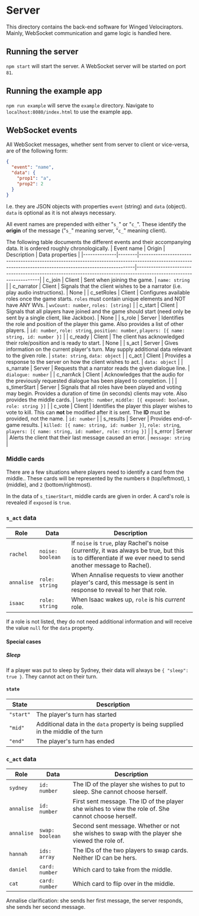 # Server

This directory contains the back-end software for Winged Velociraptors. Mainly, WebSocket communication and game logic is handled here.

## Running the server
`npm start` will start the server. A WebSocket server will be started on port `81`.

## Running the example app
`npm run example` will serve the `example` directory. Navigate to `localhost:8080/index.html` to use the example app.

## WebSocket events
All WebSocket messages, whether sent from server to client or vice-versa, are of the following form:
```json
{
  "event": "name",
  "data": {
    "prop1": "a",
    "prop2": 2
  }
}
```
I.e. they are JSON objects with properties `event` (string) and `data` (object). `data` is optional as it is not always necessary.

All event names are prepended with either "`s_`" or "`c_`". These identify the **origin** of the message ("`s_`" meaning server, "`c_`" meaning client).

The following table documents the different events and their accompanying data. It is ordered roughly chronologically.
| Event name   | Origin | Description                                                                                                                                              | Data properties                                                                                                   |
|--------------|--------|----------------------------------------------------------------------------------------------------------------------------------------------------------|-------------------------------------------------------------------------------------------------------------------|
| c_join       | Client | Sent when joining the game.                                                                                                                              | `name: string`                                                                                                    |
| c_narrator   | Client | Signals that the client wishes to be a narrator (i.e. play audio instructions).                                                                          | None                                                                                                              |
| c_setRoles   | Client | Configures available roles once the game starts. `roles` must contain unique elements and NOT have ANY WVs.                                              | `wvCount: number`, `roles: [string]`                                                                              |
| c_start      | Client | Signals that all players have joined and the game should start (need only be sent by a single client, like Jackbox).                                     | None                                                                                                              |
| s_role       | Server | Identifies the role and position of the player this game. Also provides a list of other players.                                                         | `id: number`, `role: string`, `position: number`, `players: [{ name: string, id: number }]`                       |
| c_ready      | Client | The client has acknowledged their role/position and is ready to start.                                                                                   | None                                                                                                              |
| s_act        | Server | Gives information on the current player's turn. May supply additional data relevant to the given role.                                                   | `state: string`, `data: object`                                                                                   |
| c_act        | Client | Provides a response to the server on how the client wishes to act.                                                                                       | `data: object`                                                                                                    |
| s_narrate    | Server | Requests that a narrator reads the given dialogue line.                                                                                                  | `dialogue: number`                                                                                                |
| c_narrAck    | Client | Acknowledges that the audio for the previously requested dialogue has been played to completion.                                                         |                                                                                                                   |
| s_timerStart | Server | Signals that all roles have been played and voting may begin. Provides a duration of time (in seconds) clients may vote. Also provides the middle cards. | `length: number`, `middle: [{ exposed: boolean, role: string }]`                                                  |
| c_vote       | Client | Identifies the player this player wishes to vote to kill. This can **not** be modified after it is sent. The **ID** must be provided, not the name.      | `id: number`                                                                                                      |
| s_results    | Server | Provides end-of-game results.                                                                                                                            | `killed: [{ name: string, id: number }]`, `role: string`, `players: [{ name: string, id: number, role: string }]` |
| s_error      | Server | Alerts the client that their last message caused an error.                                                                                               | `message: string`                                                                                                 |

### Middle cards
There are a few situations where players need to identify a card from the middle.. These cards will be represented by the numbers `0` (top/leftmost), `1` (middle), and `2` (bottom/rightmost).

In the data of `s_timerStart`, middle cards are given in order. A card's role is revealed if `exposed` is `true`.

### `s_act` data
| Role       | Data             | Description                                                                                                                                                   |
|------------|------------------|---------------------------------------------------------------------------------------------------------------------------------------------------------------|
| `rachel`   | `noise: boolean` | If `noise` is `true`, play Rachel's noise (currently, it was always be true, but this is to differentiate if we ever need to send another message to Rachel). |
| `annalise` | `role: string`   | When Annalise requests to view another player's card, this message is sent in response to reveal to her that role.                                            |
| `isaac`    | `role: string`   | When Isaac wakes up, `role` is his *current* role.                                                                                                       |

If a role is not listed, they do not need additional information and will receive the value `null` for the `data` property.

#### Special cases
##### Sleep
If a player was put to sleep by Sydney, their data will always be `{ "sleep": true }`. They cannot act on their turn.

#### `state`
| State     | Description                                                                        |
|-----------|------------------------------------------------------------------------------------|
| `"start"` | The player's turn has started                                                      |
| `"mid"`   | Additional data in the `data` property is being supplied in the middle of the turn |
| `"end"`   | The player's turn has ended                                                        |

### `c_act` data
| Role       | Data            | Description                                                                                         |
|------------|-----------------|-----------------------------------------------------------------------------------------------------|
| `sydney`   | `id: number`    | The ID of the player she wishes to put to sleep. She cannot choose herself.                         |
| `annalise` | `id: number`    | First sent message. The ID of the player she wishes to view the role of. She cannot choose herself. |
| `annalise` | `swap: boolean` | Second sent message. Whether or not she wishes to swap with the player she viewed the role of.      |
| `hannah`   | `ids: array`    | The IDs of the two players to swap cards. Neither ID can be hers.                                   |
| `daniel`   | `card: number`  | Which card to take from the middle.                                                                 |
| `cat`      | `card: number`  | Which card to flip over in the middle.                                                              |

Annalise clarification: she sends her first message, the server responds, she sends her second message.
